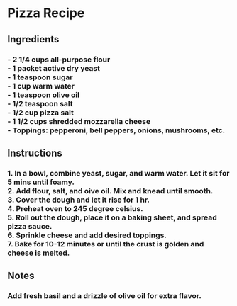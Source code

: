<html>
<body>
<h1>Pizza Recipe</h1>

<h2>Ingredients</h2>
<h3>- 2 1/4 cups all-purpose flour
<br>- 1 packet active dry yeast
<br>- 1 teaspoon sugar
<br>- 1 cup warm water
<br>- 1 teaspoon olive oil
<br>- 1/2 teaspoon salt
<br>- 1/2 cup pizza salt
<br>- 1 1/2 cups shredded mozzarella cheese
<br>- Toppings: pepperoni, bell peppers, onions, mushrooms, etc.
</h3>

<h2>Instructions</h2>
<h3>1. In a bowl, combine yeast, sugar, and warm water.  Let it sit for 5 mins until foamy.
<br>2. Add flour, salt, and oive oil.  Mix and knead until smooth.
<br>3. Cover the dough and let it rise for 1 hr.
<br>4. Preheat oven to 245 degree celsius.
<br>5. Roll out the dough, place it on a baking sheet, and spread pizza sauce.
<br>6. Sprinkle cheese and add desired toppings.
<br>7. Bake for 10-12 minutes or until the crust is golden and cheese is melted.
</h3>

<h2>Notes</h2>
<h3>Add fresh basil and a drizzle of olive oil for extra flavor.
</h3>
</body>
</html>